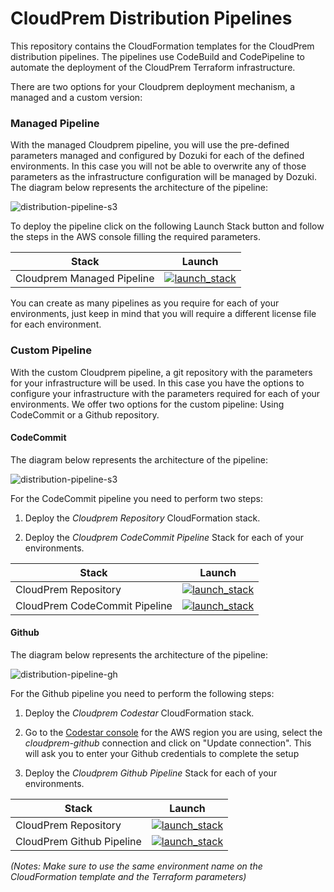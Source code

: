 # CloudPrem Distribution Pipelines

This repository contains the CloudFormation templates for the CloudPrem distribution pipelines. The pipelines use CodeBuild and CodePipeline to automate the deployment of the CloudPrem Terraform infrastructure.

There are two options for your Cloudprem deployment mechanism, a managed and a custom version:

### Managed Pipeline

With the managed Cloudprem pipeline, you will use the pre-defined parameters managed and configured by Dozuki for each of the defined environments. In this case you will not be able to overwrite any of those parameters as the infrastructure configuration will be managed by Dozuki. The diagram below represents the architecture of the pipeline:

![distribution-pipeline-s3](https://app.lucidchart.com/publicSegments/view/07ae6aa6-5e42-40a3-8f20-3b3edf056286/image.png)

To deploy the pipeline click on the following Launch Stack button and follow the steps in the AWS console filling the required parameters.

| Stack  | Launch  |
|---|---|
| Cloudprem Managed Pipeline  |  [![launch_stack](https://s3.amazonaws.com/cloudformation-examples/cloudformation-launch-stack.png)](https://console.aws.amazon.com/cloudformation/home?region=us-west-2#/stacks/new?stackName=cloudprem-pipeline-dev&templateURL=https://s3.amazonaws.com/nclouds-cloudprem-assets/s3_pipeline.yml) |

You can create as many pipelines as you require for each of your environments, just keep in mind that you will require a different license file for each environment.

### Custom Pipeline

With the custom Cloudprem pipeline, a git repository with the parameters for your infrastructure will be used. In this case you have the options to configure your infrastructure with the parameters required for each of your environments. We offer two options for the custom pipeline: Using CodeCommit or a Github repository.

#### CodeCommit

The diagram below represents the architecture of the pipeline:

![distribution-pipeline-s3](https://app.lucidchart.com/publicSegments/view/b5bb6ea2-f6e3-4145-ba26-1c8dfda53f7a/image.png)

For the CodeCommit pipeline you need to perform two steps:

1. Deploy the *Cloudprem Repository* CloudFormation stack.

2. Deploy the *Cloudprem CodeCommit Pipeline* Stack for each of your environments.


| Stack  | Launch  |
|---|---|
| CloudPrem Repository  |  [![launch_stack](https://s3.amazonaws.com/cloudformation-examples/cloudformation-launch-stack.png)](https://console.aws.amazon.com/cloudformation/home?region=us-west-2#/stacks/new?stackName=cloudprem-repository&templateURL=https://s3.amazonaws.com/nclouds-cloudprem-assets/codecommit.yml) |
| CloudPrem CodeCommit Pipeline   |  [![launch_stack](https://s3.amazonaws.com/cloudformation-examples/cloudformation-launch-stack.png)](https://console.aws.amazon.com/cloudformation/home?region=us-west-2#/stacks/new?stackName=cloudprem-pipeline-dev&templateURL=https://s3.amazonaws.com/nclouds-cloudprem-assets/cc_pipeline.yml) |

#### Github

The diagram below represents the architecture of the pipeline:

![distribution-pipeline-gh](https://app.lucidchart.com/publicSegments/view/fec46c8d-2253-47f2-98d4-57c923307f61/image.png)

For the Github pipeline you need to perform the following steps:

1. Deploy the *Cloudprem Codestar* CloudFormation stack.

2. Go to the [Codestar console](https://us-west-2.console.aws.amazon.com/codesuite/settings/connections) for the AWS region you are using, select the *cloudprem-github* connection and click on "Update connection". This will ask you to enter your Github credentials to complete the setup

3. Deploy the *Cloudprem Github Pipeline* Stack for each of your environments.


| Stack  | Launch  |
|---|---|
| CloudPrem Repository  |  [![launch_stack](https://s3.amazonaws.com/cloudformation-examples/cloudformation-launch-stack.png)](https://console.aws.amazon.com/cloudformation/home?region=us-west-2#/stacks/new?stackName=cloudprem-repository&templateURL=https://s3.amazonaws.com/nclouds-cloudprem-assets/codecommit.yml) |
| CloudPrem Github Pipeline   |  [![launch_stack](https://s3.amazonaws.com/cloudformation-examples/cloudformation-launch-stack.png)](https://console.aws.amazon.com/cloudformation/home?region=us-west-2#/stacks/new?stackName=cloudprem-pipeline-dev&templateURL=https://s3.amazonaws.com/nclouds-cloudprem-assets/github_pipeline.yml) |

*(Notes: Make sure to use the same environment name on the CloudFormation template and the Terraform parameters)*